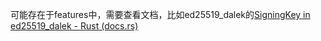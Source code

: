 可能存在于features中，需要查看文档，比如ed25519_dalek的[SigningKey in ed25519_dalek - Rust (docs.rs)](https://docs.rs/ed25519-dalek/latest/ed25519_dalek/struct.SigningKey.html#method.generate)